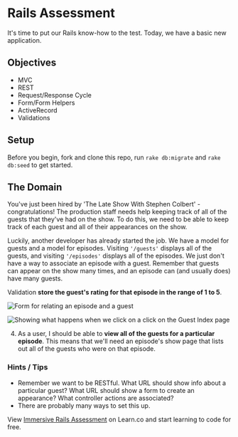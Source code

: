# Rails Assessment

It's time to put our Rails know-how to the test. Today, we have a basic new application.

## Objectives
+ MVC
+ REST
+ Request/Response Cycle
+ Form/Form Helpers
+ ActiveRecord
+ Validations

## Setup

Before you begin, fork and clone this repo, run `rake db:migrate` and `rake db:seed` to get started.

## The Domain

You've just been hired by 'The Late Show With Stephen Colbert' - congratulations! The production staff needs help keeping track of all of the guests that they've had on the show. To do this, we need to be able to keep track of each guest and all of their appearances on the show.

Luckily, another developer has already started the job. We have a model for guests and a model for episodes. Visiting `'/guests'` displays all of the guests, and visiting `'/episodes'` displays all of the episodes. We just don't have a way to associate an episode with a guest. Remember that guests can appear on the show many times, and an episode can (and usually does) have many guests.

<!-- ## Instructions / Deliverables
1. To log that a specific guest appeared on a certain episode, we'll need to store some additional data. Make the necessary updates to the schema so that **a guest can appear on many episodes**, as well as **an episode can have multiple guests**.  The appearance should also have a way to -->

Validation
**store the guest's rating for that episode in the range of 1 to 5**.

<!-- 2. As a user, I should be able to fill out a form to **create a new appearance**. I should be able to **choose an existing guest, an existing episode, and add a rating**. -->

<!-- Upon successfully creating an appearance, I should be **redirected to the selected episode's show page**. -->

![Form for relating an episode and a guest](form.gif)

<!-- 3. On the guests index page, clicking on a guest's name should take us to a **detail view about each guest**. This View should **include the guest's name and occupation**. -->

![Showing what happens when we click on a click on the Guest Index page](guest_index_to_show.gif)

4. As a user, I should be able to **view all of the guests for a particular episode**. This means that we'll need an episode's show page that lists out all of the guests who were on that episode.



### Hints / Tips

+ Remember we want to be RESTful. What URL should show info about a particular guest? What URL should show a form to create an appearance? What controller actions are associated?  
+ There are probably many ways to set this up.

<p class='util--hide'>View <a href='https://learn.co/lessons/immersive-rails-assessment'>Immersive Rails Assessment</a> on Learn.co and start learning to code for free.</p>
